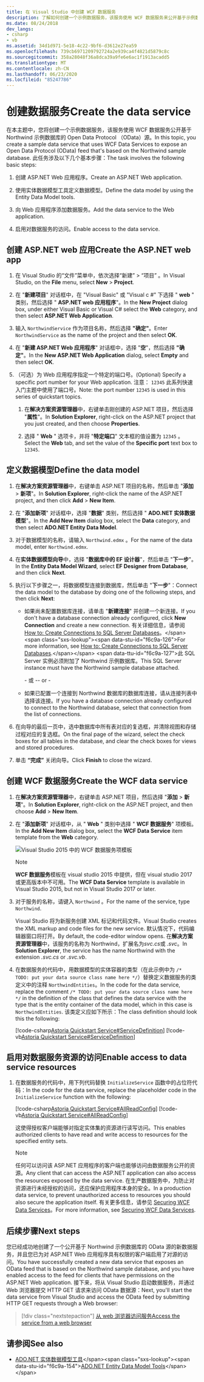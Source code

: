 ```yaml
---
title: 在 Visual Studio 中创建 WCF 数据服务
description: 了解如何创建一个示例数据服务，该服务使用 WCF 数据服务来公开基于示例数据库的 OData 源。
ms.date: 08/24/2018
dev_langs:
- csharp
- vb
ms.assetid: 34d1d971-5e18-4c22-9bf6-d3612e27ea59
ms.openlocfilehash: 739cb6971209792724a2e939ca4f4821d5879c8c
ms.sourcegitcommit: 358a28048f36a8dca39a9fe6e6ac1f1913acadd5
ms.translationtype: MT
ms.contentlocale: zh-CN
ms.lasthandoff: 06/23/2020
ms.locfileid: "85247786"
---
```

# <a name="create-the-data-service"></a><span data-ttu-id="f6c9a-103">创建数据服务</span><span class="sxs-lookup"><span data-stu-id="f6c9a-103">Create the data service</span></span>

<span data-ttu-id="f6c9a-104">在本主题中，您将创建一个示例数据服务，该服务使用 WCF 数据服务公开基于 Northwind 示例数据库的 Open Data Protocol （OData）源。</span><span class="sxs-lookup"><span data-stu-id="f6c9a-104">In this topic, you create a sample data service that uses WCF Data Services to expose an Open Data Protocol (OData) feed that's based on the Northwind sample database.</span></span> <span data-ttu-id="f6c9a-105">此任务涉及以下几个基本步骤：</span><span class="sxs-lookup"><span data-stu-id="f6c9a-105">The task involves the following basic steps:</span></span>

1. <span data-ttu-id="f6c9a-106">创建 ASP.NET Web 应用程序。</span><span class="sxs-lookup"><span data-stu-id="f6c9a-106">Create an ASP.NET Web application.</span></span>

2. <span data-ttu-id="f6c9a-107">使用实体数据模型工具定义数据模型。</span><span class="sxs-lookup"><span data-stu-id="f6c9a-107">Define the data model by using the Entity Data Model tools.</span></span>

3. <span data-ttu-id="f6c9a-108">向 Web 应用程序添加数据服务。</span><span class="sxs-lookup"><span data-stu-id="f6c9a-108">Add the data service to the Web application.</span></span>

4. <span data-ttu-id="f6c9a-109">启用对数据服务的访问。</span><span class="sxs-lookup"><span data-stu-id="f6c9a-109">Enable access to the data service.</span></span>

## <a name="create-the-aspnet-web-app"></a><span data-ttu-id="f6c9a-110">创建 ASP.NET web 应用</span><span class="sxs-lookup"><span data-stu-id="f6c9a-110">Create the ASP.NET web app</span></span>

1. <span data-ttu-id="f6c9a-111">在 Visual Studio 的“文件”菜单中，依次选择“新建” > “项目”    。</span><span class="sxs-lookup"><span data-stu-id="f6c9a-111">In Visual Studio, on the **File** menu, select **New** > **Project**.</span></span>

1. <span data-ttu-id="f6c9a-112">在 "**新建项目**" 对话框中，在 "Visual Basic" 或 "Visual c #" 下选择 " **web** " 类别，然后选择 " **ASP.NET web 应用程序**"。</span><span class="sxs-lookup"><span data-stu-id="f6c9a-112">In the **New Project** dialog box, under either Visual Basic or Visual C# select the **Web** category, and then select **ASP.NET Web Application**.</span></span>

1. <span data-ttu-id="f6c9a-113">输入 `NorthwindService` 作为项目名称，然后选择 **"确定"**。</span><span class="sxs-lookup"><span data-stu-id="f6c9a-113">Enter `NorthwindService` as the name of the project and then select **OK**.</span></span>

1. <span data-ttu-id="f6c9a-114">在 "**新建 ASP.NET Web 应用程序**" 对话框中，选择 "**空**"，然后选择 **"确定"**。</span><span class="sxs-lookup"><span data-stu-id="f6c9a-114">In the **New ASP.NET Web Application** dialog, select **Empty** and then select **OK**.</span></span>

1. <span data-ttu-id="f6c9a-115">（可选）为 Web 应用程序指定一个特定的端口号。</span><span class="sxs-lookup"><span data-stu-id="f6c9a-115">(Optional) Specify a specific port number for your Web application.</span></span> <span data-ttu-id="f6c9a-116">注意： `12345` 此系列快速入门主题中使用了端口号。</span><span class="sxs-lookup"><span data-stu-id="f6c9a-116">Note: the port number `12345` is used in this series of quickstart topics.</span></span>

    1. <span data-ttu-id="f6c9a-117">在**解决方案资源管理器**中，右键单击刚创建的 ASP.NET 项目，然后选择 "**属性**"。</span><span class="sxs-lookup"><span data-stu-id="f6c9a-117">In **Solution Explorer**, right-click on the ASP.NET project that you just created, and then choose **Properties**.</span></span>

    2. <span data-ttu-id="f6c9a-118">选择 " **Web** " 选项卡，并将 "**特定端口**" 文本框的值设置为 `12345` 。</span><span class="sxs-lookup"><span data-stu-id="f6c9a-118">Select the **Web** tab, and set the value of the **Specific port** text box to `12345`.</span></span>

## <a name="define-the-data-model"></a><span data-ttu-id="f6c9a-119">定义数据模型</span><span class="sxs-lookup"><span data-stu-id="f6c9a-119">Define the data model</span></span>

1. <span data-ttu-id="f6c9a-120">在**解决方案资源管理器**中，右键单击 ASP.NET 项目的名称，然后单击 "**添加**  >  **新项**"。</span><span class="sxs-lookup"><span data-stu-id="f6c9a-120">In **Solution Explorer**, right-click the name of the ASP.NET project, and then click **Add** > **New Item**.</span></span>

2. <span data-ttu-id="f6c9a-121">在 "**添加新项**" 对话框中，选择 "**数据**" 类别，然后选择 " **ADO.NET 实体数据模型**"。</span><span class="sxs-lookup"><span data-stu-id="f6c9a-121">In the **Add New Item** dialog box, select the **Data** category, and then select **ADO.NET Entity Data Model**.</span></span>

3. <span data-ttu-id="f6c9a-122">对于数据模型的名称，请输入 `Northwind.edmx` 。</span><span class="sxs-lookup"><span data-stu-id="f6c9a-122">For the name of the data model, enter `Northwind.edmx`.</span></span>

4. <span data-ttu-id="f6c9a-123">在**实体数据模型向导**中，选择 "**数据库中的 EF 设计器**"，然后单击 "**下一步**"。</span><span class="sxs-lookup"><span data-stu-id="f6c9a-123">In the **Entity Data Model Wizard**, select **EF Designer from Database**, and then click **Next**.</span></span>

5. <span data-ttu-id="f6c9a-124">执行以下步骤之一，将数据模型连接到数据库，然后单击 "**下一步**"：</span><span class="sxs-lookup"><span data-stu-id="f6c9a-124">Connect the data model to the database by doing one of the following steps, and then click **Next**:</span></span>

    - <span data-ttu-id="f6c9a-125">如果尚未配置数据库连接，请单击 "**新建连接**" 并创建一个新连接。</span><span class="sxs-lookup"><span data-stu-id="f6c9a-125">If you don't have a database connection already configured, click **New Connection** and create a new connection.</span></span> <span data-ttu-id="f6c9a-126">有关详细信息，请参阅 [How to: Create Connections to SQL Server Databases](https://docs.microsoft.com/previous-versions/visualstudio/visual-studio-2008/s4yys16a(v=vs.90))。</span><span class="sxs-lookup"><span data-stu-id="f6c9a-126">For more information, see [How to: Create Connections to SQL Server Databases](https://docs.microsoft.com/previous-versions/visualstudio/visual-studio-2008/s4yys16a(v=vs.90)).</span></span> <span data-ttu-id="f6c9a-127">此 SQL Server 实例必须附加了 Northwind 示例数据库。</span><span class="sxs-lookup"><span data-stu-id="f6c9a-127">This SQL Server instance must have the Northwind sample database attached.</span></span>

         <span data-ttu-id="f6c9a-128">\- 或 -</span><span class="sxs-lookup"><span data-stu-id="f6c9a-128">\- or -</span></span>

    - <span data-ttu-id="f6c9a-129">如果已配置一个连接到 Northwind 数据库的数据库连接，请从连接列表中选择该连接。</span><span class="sxs-lookup"><span data-stu-id="f6c9a-129">If you have a database connection already configured to connect to the Northwind database, select that connection from the list of connections.</span></span>

6. <span data-ttu-id="f6c9a-130">在向导的最后一页中，选中数据库中所有表对应的复选框，并清除视图和存储过程对应的复选框。</span><span class="sxs-lookup"><span data-stu-id="f6c9a-130">On the final page of the wizard, select the check boxes for all tables in the database, and clear the check boxes for views and stored procedures.</span></span>

7. <span data-ttu-id="f6c9a-131">单击 **“完成”** 关闭向导。</span><span class="sxs-lookup"><span data-stu-id="f6c9a-131">Click **Finish** to close the wizard.</span></span>

## <a name="create-the-wcf-data-service"></a><span data-ttu-id="f6c9a-132">创建 WCF 数据服务</span><span class="sxs-lookup"><span data-stu-id="f6c9a-132">Create the WCF data service</span></span>

1. <span data-ttu-id="f6c9a-133">在**解决方案资源管理器**中，右键单击 ASP.NET 项目，然后选择 "**添加**  >  **新项**"。</span><span class="sxs-lookup"><span data-stu-id="f6c9a-133">In **Solution Explorer**, right-click on the ASP.NET project, and then choose **Add** > **New Item**.</span></span>

2. <span data-ttu-id="f6c9a-134">在 "**添加新项**" 对话框中，从 " **Web** " 类别中选择 " **WCF 数据服务**" 项模板。</span><span class="sxs-lookup"><span data-stu-id="f6c9a-134">In the **Add New Item** dialog box, select the **WCF Data Service** item template from the **Web** category.</span></span>

   ![Visual Studio 2015 中的 WCF 数据服务项模板](./media/wcf-data-service-item-template.png)

   > [!NOTE]
   > <span data-ttu-id="f6c9a-136">**WCF 数据服务**模板在 visual studio 2015 中提供，但在 visual studio 2017 或更高版本中不可用。</span><span class="sxs-lookup"><span data-stu-id="f6c9a-136">The **WCF Data Service** template is available in Visual Studio 2015, but not in Visual Studio 2017 or later.</span></span>

3. <span data-ttu-id="f6c9a-137">对于服务的名称，请键入 `Northwind` 。</span><span class="sxs-lookup"><span data-stu-id="f6c9a-137">For the name of the service, type `Northwind`.</span></span>

     <span data-ttu-id="f6c9a-138">Visual Studio 将为新服务创建 XML 标记和代码文件。</span><span class="sxs-lookup"><span data-stu-id="f6c9a-138">Visual Studio creates the XML markup and code files for the new service.</span></span> <span data-ttu-id="f6c9a-139">默认情况下，代码编辑器窗口将打开。</span><span class="sxs-lookup"><span data-stu-id="f6c9a-139">By default, the code-editor window opens.</span></span> <span data-ttu-id="f6c9a-140">在**解决方案资源管理器**中，该服务的名称为 Northwind，扩展名为*svc.cs*或 *.svc*。</span><span class="sxs-lookup"><span data-stu-id="f6c9a-140">In **Solution Explorer**, the service has the name Northwind with the extension *.svc.cs* or *.svc.vb*.</span></span>

4. <span data-ttu-id="f6c9a-141">在数据服务的代码中，用数据模型的实体容器的类型（在此示例中为 `/* TODO: put your data source class name here */`）替换定义数据服务的类定义中的注释 `NorthwindEntities`。</span><span class="sxs-lookup"><span data-stu-id="f6c9a-141">In the code for the data service, replace the comment `/* TODO: put your data source class name here */` in the definition of the class that defines the data service with the type that is the entity container of the data model, which in this case is `NorthwindEntities`.</span></span> <span data-ttu-id="f6c9a-142">该类定义应如下所示：</span><span class="sxs-lookup"><span data-stu-id="f6c9a-142">The class definition should look this the following:</span></span>

     [!code-csharp[Astoria Quickstart Service#ServiceDefinition](../../../../samples/snippets/csharp/VS_Snippets_Misc/astoria_quickstart_service/cs/northwind.svc.cs#servicedefinition)]
     [!code-vb[Astoria Quickstart Service#ServiceDefinition](../../../../samples/snippets/visualbasic/VS_Snippets_Misc/astoria_quickstart_service/vb/northwind.svc.vb#servicedefinition)]

## <a name="enable-access-to-data-service-resources"></a><span data-ttu-id="f6c9a-143">启用对数据服务资源的访问</span><span class="sxs-lookup"><span data-stu-id="f6c9a-143">Enable access to data service resources</span></span>

1. <span data-ttu-id="f6c9a-144">在数据服务的代码中，用下列代码替换 `InitializeService` 函数中的占位符代码：</span><span class="sxs-lookup"><span data-stu-id="f6c9a-144">In the code for the data service, replace the placeholder code in the `InitializeService` function with the following:</span></span>

     [!code-csharp[Astoria Quickstart Service#AllReadConfig](../../../../samples/snippets/csharp/VS_Snippets_Misc/astoria_quickstart_service/cs/northwind.svc.cs#allreadconfig)]
     [!code-vb[Astoria Quickstart Service#AllReadConfig](../../../../samples/snippets/visualbasic/VS_Snippets_Misc/astoria_quickstart_service/vb/northwind.svc.vb#allreadconfig)]

     <span data-ttu-id="f6c9a-145">这使得授权客户端能够对指定实体集的资源进行读写访问。</span><span class="sxs-lookup"><span data-stu-id="f6c9a-145">This enables authorized clients to have read and write access to resources for the specified entity sets.</span></span>

    > [!NOTE]
    > <span data-ttu-id="f6c9a-146">任何可以访问该 ASP.NET 应用程序的客户端也能够访问由数据服务公开的资源。</span><span class="sxs-lookup"><span data-stu-id="f6c9a-146">Any client that can access the ASP.NET application can also access the resources exposed by the data service.</span></span> <span data-ttu-id="f6c9a-147">在生产数据服务中，为防止对资源进行未经授权的访问，还应保护应用程序本身的安全。</span><span class="sxs-lookup"><span data-stu-id="f6c9a-147">In a production data service, to prevent unauthorized access to resources you should also secure the application itself.</span></span> <span data-ttu-id="f6c9a-148">有关更多信息，请参见 [Securing WCF Data Services](securing-wcf-data-services.md)。</span><span class="sxs-lookup"><span data-stu-id="f6c9a-148">For more information, see [Securing WCF Data Services](securing-wcf-data-services.md).</span></span>

## <a name="next-steps"></a><span data-ttu-id="f6c9a-149">后续步骤</span><span class="sxs-lookup"><span data-stu-id="f6c9a-149">Next steps</span></span>

<span data-ttu-id="f6c9a-150">您已经成功地创建了一个公开基于 Northwind 示例数据库的 OData 源的新数据服务，并且您已为对 ASP.NET Web 应用程序具有权限的客户端启用了对源的访问。</span><span class="sxs-lookup"><span data-stu-id="f6c9a-150">You have successfully created a new data service that exposes an OData feed that is based on the Northwind sample database, and you have enabled access to the feed for clients that have permissions on the ASP.NET Web application.</span></span> <span data-ttu-id="f6c9a-151">接下来，将从 Visual Studio 启动数据服务，并通过 Web 浏览器提交 HTTP GET 请求来访问 OData 数据源：</span><span class="sxs-lookup"><span data-stu-id="f6c9a-151">Next, you'll start the data service from Visual Studio and access the OData feed by submitting HTTP GET requests through a Web browser:</span></span>

> [!div class="nextstepaction"]
> [<span data-ttu-id="f6c9a-152">从 web 浏览器访问服务</span><span class="sxs-lookup"><span data-stu-id="f6c9a-152">Access the service from a web browser</span></span>](accessing-the-service-from-a-web-browser-wcf-data-services-quickstart.md)

## <a name="see-also"></a><span data-ttu-id="f6c9a-153">请参阅</span><span class="sxs-lookup"><span data-stu-id="f6c9a-153">See also</span></span>

- <span data-ttu-id="f6c9a-154">[ADO.NET 实体数据模型工具](https://docs.microsoft.com/previous-versions/dotnet/netframework-4.0/bb399249(v=vs.100))</span><span class="sxs-lookup"><span data-stu-id="f6c9a-154">[ADO.NET Entity Data Model Tools](https://docs.microsoft.com/previous-versions/dotnet/netframework-4.0/bb399249(v=vs.100))</span></span>
